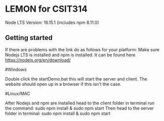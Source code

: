 # LEMON for CSIT314

Node LTS Version: 16.15.1 (includes npm 8.11.0)

## Getting started

If there are problems with the link do as follows for your platform:
Make sure Nodejs LTS is installed and npm is installed. It can be found here 
https://nodejs.org/en/download/

#Windows

Double click the startDemo.bat this will start the server and client.
The website should open up in a browser if this isn't the case.

#Linux/MAC

After Nodejs and npm are installed head to the client folder in terminal run the command:
sudo npm install & sudo npm start
Then head to the server folder in terminal:
sudo npm install & sudo npm start
